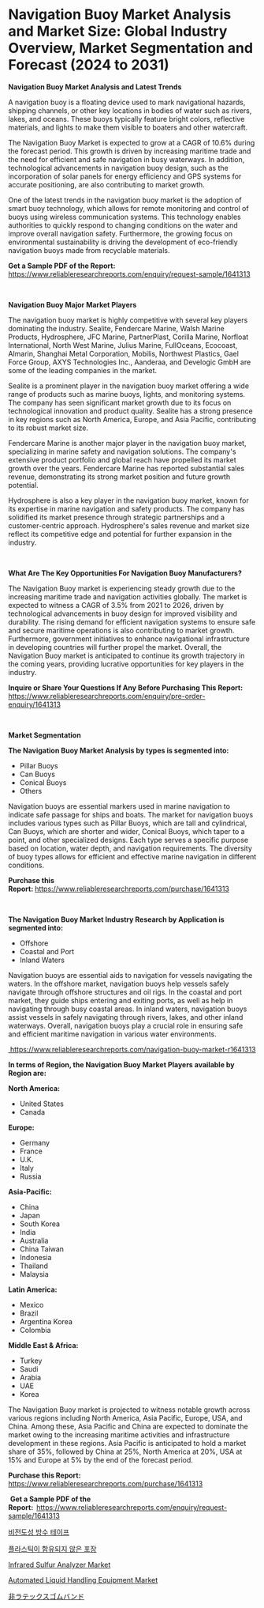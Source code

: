 <p><h1>Navigation Buoy Market Analysis and Market Size: Global Industry Overview, Market Segmentation and Forecast (2024 to 2031)</h1></p><p><strong>Navigation Buoy Market Analysis and Latest Trends</strong></p>
<p><p>A navigation buoy is a floating device used to mark navigational hazards, shipping channels, or other key locations in bodies of water such as rivers, lakes, and oceans. These buoys typically feature bright colors, reflective materials, and lights to make them visible to boaters and other watercraft.</p><p>The Navigation Buoy Market is expected to grow at a CAGR of 10.6% during the forecast period. This growth is driven by increasing maritime trade and the need for efficient and safe navigation in busy waterways. In addition, technological advancements in navigation buoy design, such as the incorporation of solar panels for energy efficiency and GPS systems for accurate positioning, are also contributing to market growth.</p><p>One of the latest trends in the navigation buoy market is the adoption of smart buoy technology, which allows for remote monitoring and control of buoys using wireless communication systems. This technology enables authorities to quickly respond to changing conditions on the water and improve overall navigation safety. Furthermore, the growing focus on environmental sustainability is driving the development of eco-friendly navigation buoys made from recyclable materials.</p></p>
<p><strong>Get a Sample PDF of the Report:&nbsp;</strong> <a href="https://www.reliableresearchreports.com/enquiry/request-sample/1641313">https://www.reliableresearchreports.com/enquiry/request-sample/1641313</a></p>
<p>&nbsp;</p>
<p><strong>Navigation Buoy Major Market Players</strong></p>
<p><p>The navigation buoy market is highly competitive with several key players dominating the industry. Sealite, Fendercare Marine, Walsh Marine Products, Hydrosphere, JFC Marine, PartnerPlast, Corilla Marine, Norfloat International, North West Marine, Julius Marine, FullOceans, Ecocoast, Almarin, Shanghai Metal Corporation, Mobilis, Northwest Plastics, Gael Force Group, AXYS Technologies Inc., Aanderaa, and Develogic GmbH are some of the leading companies in the market.</p><p>Sealite is a prominent player in the navigation buoy market offering a wide range of products such as marine buoys, lights, and monitoring systems. The company has seen significant market growth due to its focus on technological innovation and product quality. Sealite has a strong presence in key regions such as North America, Europe, and Asia Pacific, contributing to its robust market size.</p><p>Fendercare Marine is another major player in the navigation buoy market, specializing in marine safety and navigation solutions. The company's extensive product portfolio and global reach have propelled its market growth over the years. Fendercare Marine has reported substantial sales revenue, demonstrating its strong market position and future growth potential.</p><p>Hydrosphere is also a key player in the navigation buoy market, known for its expertise in marine navigation and safety products. The company has solidified its market presence through strategic partnerships and a customer-centric approach. Hydrosphere's sales revenue and market size reflect its competitive edge and potential for further expansion in the industry.</p></p>
<p>&nbsp;</p>
<p><strong>What Are The Key Opportunities For Navigation Buoy Manufacturers?</strong></p>
<p><p>The Navigation Buoy market is experiencing steady growth due to the increasing maritime trade and navigation activities globally. The market is expected to witness a CAGR of 3.5% from 2021 to 2026, driven by technological advancements in buoy design for improved visibility and durability. The rising demand for efficient navigation systems to ensure safe and secure maritime operations is also contributing to market growth. Furthermore, government initiatives to enhance navigational infrastructure in developing countries will further propel the market. Overall, the Navigation Buoy market is anticipated to continue its growth trajectory in the coming years, providing lucrative opportunities for key players in the industry.</p></p>
<p><strong>Inquire or Share Your Questions If Any Before Purchasing This Report:</strong> <a href="https://www.reliableresearchreports.com/enquiry/pre-order-enquiry/1641313">https://www.reliableresearchreports.com/enquiry/pre-order-enquiry/1641313</a></p>
<p>&nbsp;</p>
<p><strong>Market Segmentation</strong></p>
<p><strong>The Navigation Buoy Market Analysis by types is segmented into:</strong></p>
<p><ul><li>Pillar Buoys</li><li>Can Buoys</li><li>Conical Buoys</li><li>Others</li></ul></p>
<p><p>Navigation buoys are essential markers used in marine navigation to indicate safe passage for ships and boats. The market for navigation buoys includes various types such as Pillar Buoys, which are tall and cylindrical, Can Buoys, which are shorter and wider, Conical Buoys, which taper to a point, and other specialized designs. Each type serves a specific purpose based on location, water depth, and navigation requirements. The diversity of buoy types allows for efficient and effective marine navigation in different conditions.</p></p>
<p><strong>Purchase this Report:&nbsp;</strong><a href="https://www.reliableresearchreports.com/purchase/1641313">https://www.reliableresearchreports.com/purchase/1641313</a></p>
<p>&nbsp;</p>
<p><strong>The Navigation Buoy Market Industry Research by Application is segmented into:</strong></p>
<p><ul><li>Offshore</li><li>Coastal and Port</li><li>Inland Waters</li></ul></p>
<p><p>Navigation buoys are essential aids to navigation for vessels navigating the waters. In the offshore market, navigation buoys help vessels safely navigate through offshore structures and oil rigs. In the coastal and port market, they guide ships entering and exiting ports, as well as help in navigating through busy coastal areas. In inland waters, navigation buoys assist vessels in safely navigating through rivers, lakes, and other inland waterways. Overall, navigation buoys play a crucial role in ensuring safe and efficient maritime navigation in various water environments.</p></p>
<p><a href="https://www.reliableresearchreports.com/navigation-buoy-market-r1641313">&nbsp;https://www.reliableresearchreports.com/navigation-buoy-market-r1641313</a></p>
<p><strong>In terms of Region, the Navigation Buoy Market Players available by Region are:</strong></p>
<p>
    <p> <strong> North America: </strong>
        <ul>
            <li>United States</li>
            <li>Canada</li>
        </ul>
        </p> 
    <p> <strong> Europe: </strong>
        <ul>
            <li>Germany</li>
            <li>France</li>
            <li>U.K.</li>
            <li>Italy</li>
            <li>Russia</li>
        </ul>
        </p> 
    <p> <strong> Asia-Pacific: </strong>
        <ul>
            <li>China</li>
            <li>Japan</li>
            <li>South Korea</li>
            <li>India</li>
            <li>Australia</li>
            <li>China Taiwan</li>
            <li>Indonesia</li>
            <li>Thailand</li>
            <li>Malaysia</li>
        </ul>
        </p> 
    <p> <strong> Latin America: </strong>
        <ul>
            <li>Mexico</li>
            <li>Brazil</li>
            <li>Argentina Korea</li>
            <li>Colombia</li>
        </ul>
        </p> 
    <p> <strong> Middle East & Africa: </strong>
        <ul>
            <li>Turkey</li>
            <li>Saudi</li>
            <li>Arabia</li>
            <li>UAE</li>
            <li>Korea</li>
        </ul>
    </p>
    </p>
<p><p>The Navigation Buoy market is projected to witness notable growth across various regions including North America, Asia Pacific, Europe, USA, and China. Among these, Asia Pacific and China are expected to dominate the market owing to the increasing maritime activities and infrastructure development in these regions. Asia Pacific is anticipated to hold a market share of 35%, followed by China at 25%, North America at 20%, USA at 15% and Europe at 5% by the end of the forecast period.</p></p>
<p><strong>Purchase this Report: </strong><a href="https://www.reliableresearchreports.com/purchase/1641313">https://www.reliableresearchreports.com/purchase/1641313</a></p>
<p>&nbsp;<strong>Get a Sample PDF of the Report:&nbsp;&nbsp;</strong><a href="https://www.reliableresearchreports.com/enquiry/request-sample/1641313">https://www.reliableresearchreports.com/enquiry/request-sample/1641313</a></p>
<p><strong></strong></p>
<p><p><a href="https://github.com/rsg307664904/Market-Research-Report-List-2/blob/main/3636746172233.md">비전도성 방수 테이프</a></p><p><a href="https://github.com/PercyHagernes9778/Market-Research-Report-List-2/blob/main/9627562172234.md">플라스틱이 함유되지 않은 포장</a></p><p><a href="https://issuu.com/reportprime-2/docs/infrared-sulfur-analyzer-market-size-2030.pptx">Infrared Sulfur Analyzer Market</a></p><p><a href="https://github.com/dringals/Market-Research-Report-List-4/blob/main/automated-liquid-handling-equipment-market.md">Automated Liquid Handling Equipment Market</a></p><p><a href="https://github.com/KenyonJohns/Market-Research-Report-List-1/blob/main/2767106160357.md">非ラテックスゴムバンド</a></p></p>